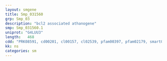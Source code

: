 ```yaml
---
layout: smgene
title: Smp_031560
grp: Smp_03
description: "bcl2 associated athanogene"
smp: Smp_031560.1
uniprot: "G4LUU3"
length:   468
cdd: "PRK08591, cd00201, cl00157, cl02539, pfam00397, pfam02179, smart00264, smart00456"
kk: ns
categories: sm
---
```

